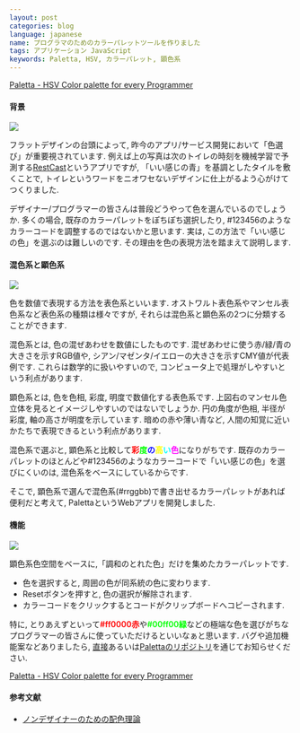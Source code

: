 ```yaml
---
layout: post
categories: blog
language: japanese
name: プログラマのためのカラーパレットツールを作りました
tags: アプリケーション JavaScript
keywords: Paletta, HSV, カラーパレット, 顕色系
---
```


[Paletta - HSV Color palette for every Programmer](http://paletta.mrk1869.com)

#### 背景

![](https://lh3.googleusercontent.com/-vKk8vAUqILk/UhILSJJoOWI/AAAAAAAAAeY/1mwP7tuggYc/s720/Paletta-restcast.jpg)

フラットデザインの台頭によって, 昨今のアプリ/サービス開発において「色選び」が重要視されています. 例えば上の写真は次のトイレの時刻を機械学習で予測する[RestCast](http://jp.startup-dating.com/2013/05/super-hackathon-2013-in-osak)というアプリですが, 「いい感じの青」を基調としたタイルを敷くことで, トイレというワードをニオワセないデザインに仕上がるよう心がけてつくりました.

デザイナー/プログラマーの皆さんは普段どうやって色を選んでいるのでしょうか. 多くの場合, 既存のカラーパレットをぽちぽち選択したり, #123456のようなカラーコードを調整するのではないかと思います. 実は, この方法で「いい感じの色」を選ぶのは難しいのです. その理由を色の表現方法を踏まえて説明します.

#### 混色系と顕色系

![](https://lh4.googleusercontent.com/-hJ9s_mZ6IC8/UhLvbd_kb_I/AAAAAAAAAe0/UnudTxI41k0/s912/Paletta-color_space.png)

色を数値で表現する方法を表色系といいます. オストワルト表色系やマンセル表色系など表色系の種類は様々ですが, それらは混色系と顕色系の2つに分類することができます.

混色系とは, 色の混ぜあわせを数値にしたものです. 混ぜあわせに使う赤/緑/青の大きさを示すRGB値や, シアン/マゼンタ/イエローの大きさを示すCMY値が代表例です. これらは数学的に扱いやすいので, コンピュータ上で処理がしやすいという利点があります.

顕色系とは, 色を色相, 彩度, 明度で数値化する表色系です. 上図右のマンセル色立体を見るとイメージしやすいのではないでしょうか. 円の角度が色相, 半径が彩度, 軸の高さが明度を示しています. 暗めの赤や薄い青など, 人間の知覚に近いかたちで表現できるという利点があります.

混色系で選ぶと, 顕色系と比較して<span style="color:#ff0000;font-weight:600;">彩</span><span style="color:#00ff00;font-weight:600;">度</span><span style="color:#0000ff;font-weight:600;">の</span><span style="color:#ffff00;font-weight:600;">高</span><span style="color:#00ffff;font-weight:600;">い</span><span style="color:#ff00ff;font-weight:600;">色</span>になりがちです. 既存のカラーパレットのほとんどや#123456のようなカラーコードで「いい感じの色」を選びにくいのは, 混色系をベースにしているからです.

そこで, 顕色系で選んで混色系(#rrggbb)で書き出せるカラーパレットがあれば便利だと考えて, PalettaというWebアプリを開発しました.

#### 機能

[![](https://lh3.googleusercontent.com/-i_NDr2XI-w4/UhILUthWb3I/AAAAAAAAAeg/8lSx-MjLSrs/s576/Paletta-feature_red.png)](http://paletta.mrk1869.com)

顕色系色空間をベースに,「調和のとれた色」だけを集めたカラーパレットです.

<ul>
<li>色を選択すると, 周囲の色が同系統の色に変わります.</li>
<li>Resetボタンを押すと, 色の選択が解除されます.</li>
<li>カラーコードをクリックするとコードがクリップボードへコピーされます.</li>
</ul>

特に, とりあえずといって<span style="color:#ff0000;font-weight:600;">#ff0000赤</span>や<span style="color:#00ff00;font-weight:600;">#00ff00緑</span>などの極端な色を選びがちなプログラマーの皆さんに使っていただけるといいなぁと思います.
バグや追加機能案などありましたら, [直接](http://mrk1869.com/aboutme/)あるいは[Palettaのリポジトリ](https://github.com/Mrk1869/paletta)を通じてお知らせください.

[Paletta - HSV Color palette for every Programmer](http://paletta.mrk1869.com)

#### 参考文献

* [ノンデザイナーのための配色理論](http://www.slideshare.net/saucerjp/ss-14902681)

